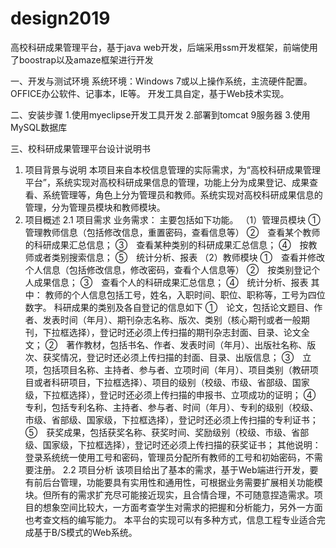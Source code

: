 # design2019
高校科研成果管理平台，基于java web开发，后端采用ssm开发框架，前端使用了boostrap以及amaze框架进行开发

一、开发与测试环境
系统环境：Windows 7或以上操作系统，主流硬件配置。OFFICE办公软件、记事本，IE等。
开发工具自定，基于Web技术实现。

二、安装步骤
1.使用myeclipse开发工具开发
2.部署到tomcat 9服务器
3.使用MySQL数据库

三、校科研成果管理平台设计说明书
1. 项目背景与说明
本项目来自本校信息管理的实际需求，为“高校科研成果管理平台”，系统实现对高校科研成果信息的管理，功能上分为成果登记、成果查看、系统管理等，角色上分为管理员和教师。系统实现对高校科研成果信息的管理，分为管理员模块和教师模块。
2. 项目概述
2.1 项目需求
   业务需求：
主要包括如下功能。
（1）管理员模块
①　管理教师信息（包括修改信息，重置密码，查看信息等）
②　查看某个教师的科研成果汇总信息；
③　查看某种类别的科研成果汇总信息；
④　按教师或者类别搜索信息；
⑤　统计分析、报表
（2）教师模块
①　查看并修改个人信息（包括修改信息，修改密码，查看个人信息等）
②　按类别登记个人成果信息；
③　查看个人的科研成果汇总信息；
④　统计分析、报表
其中：
教师的个人信息包括工号，姓名，入职时间、职位、职称等，工号为四位数字。
科研成果的类别及各自登记的信息如下
①　论文，包括论文题目、作者、发表时间（年月）、期刊杂志名称、版次、类别（核心期刊或者一般期刊，下拉框选择），登记时还必须上传扫描的期刊杂志封面、目录、论文全文；
②　著作教材，包括书名、作者、发表时间（年月）、出版社名称、版次、获奖情况，登记时还必须上传扫描的封面、目录、出版信息；
③　立项，包括项目名称、主持者、参与者、立项时间（年月）、项目类别（教研项目或者科研项目，下拉框选择）、项目的级别（校级、市级、省部级、国家级，下拉框选择），登记时还必须上传扫描的申报书、立项成功的证明；
④　专利，包括专利名称、主持者、参与者、时间（年月）、专利的级别（校级、市级、省部级、国家级，下拉框选择），登记时还必须上传扫描的专利证书；
⑤　获奖成果，包括获奖名称、获奖时间、奖励级别（校级、市级、省部级、国家级，下拉框选择），登记时还必须上传扫描的获奖证书；
其他说明：
登录系统统一使用工号和密码，管理员分配所有教师的工号和初始密码，不需要注册。
2.2 项目分析
该项目给出了基本的需求，基于Web端进行开发，要有前后台管理，功能要具有实用性和通用性，可根据业务需要扩展相关功能模块。但所有的需求扩充尽可能接近现实，且合情合理，不可随意捏造需求。项目的想象空间比较大，一方面考查学生对需求的把握和分析能力，另外一方面也考查文档的编写能力。
本平台的实现可以有多种方式，信息工程专业适合完成基于B/S模式的Web系统。
